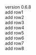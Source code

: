 version 0.6.8  
add row1  
add row2  
add row3  
add row4  
add row5  
add row6  
add row7  
add row8  